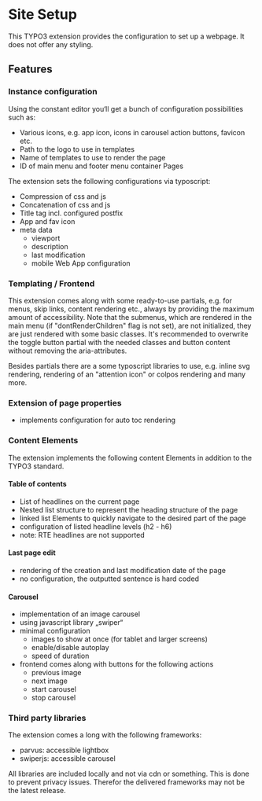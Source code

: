 # Site Setup

This TYPO3 extension provides the configuration to set up a webpage. 
It does not offer any styling.

## Features

### Instance configuration 

Using the constant editor you‘ll get a bunch of configuration possibilities such as:

* Various icons, e.g. app icon, icons in carousel action buttons, favicon etc. 
* Path to the logo to use in templates 
* Name of templates to use to render the page
* ID of main menu and footer menu container Pages

The extension sets the following configurations via typoscript:

* Compression of css and js
* Concatenation of css and js
* Title tag incl. configured postfix
* App and fav icon
* meta data
  * viewport
  * description
  * last modification 
  * mobile Web App configuration 

### Templating / Frontend

This extension comes along with some ready-to-use partials, e.g. for menus, skip links, content rendering etc., always by providing the maximum amount of accessibility.
Note that the submenus, which are rendered in the main menu (if "dontRenderChildren" flag is not set), are not initialized, they are just rendered with some basic classes.
It's recommended to overwrite the toggle button partial with the needed classes and button content without removing the aria-attributes.

Besides partials there are a some typoscript libraries to use, e.g. inline svg rendering, rendering of an "attention icon" or colpos rendering and many more.

### Extension of page properties

* implements configuration for auto toc rendering

### Content Elements

The extension implements the following content Elements in addition to the TYPO3 standard. 

#### Table of contents

* List of headlines on the current page
* Nested list structure to represent the heading structure of the page
* linked list Elements to quickly navigate to the desired part of the page
* configuration of listed headline levels (h2 - h6)
* note: RTE headlines are not supported

#### Last page edit

* rendering of the creation and last modification date of the page
* no configuration, the outputted sentence is hard coded 

#### Carousel

* implementation of an image carousel
* using javascript library „swiper“
* minimal configuration 
  * images to show at once (for tablet and larger screens)
  * enable/disable autoplay
  * speed of duration
* frontend comes along with buttons for the following actions
  * previous image 
  * next image
  * start carousel 
  * stop carousel

### Third party libraries

The extension comes a long with the following frameworks:

* parvus: accessible lightbox
* swiperjs: accessible carousel

All libraries are included locally and not via cdn or something. 
This is done to prevent privacy issues. 
Therefor the delivered frameworks may not be the latest release.